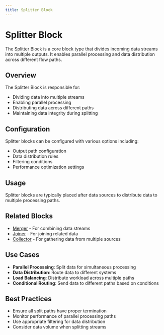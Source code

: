 ```yaml
---
title: Splitter Block
---
```


# Splitter Block

The Splitter Block is a core block type that divides incoming data streams into multiple outputs. It enables parallel processing and data distribution across different flow paths.

## Overview

The Splitter Block is responsible for:
- Dividing data into multiple streams
- Enabling parallel processing
- Distributing data across different paths
- Maintaining data integrity during splitting

## Configuration

Splitter blocks can be configured with various options including:
- Output path configuration
- Data distribution rules
- Filtering conditions
- Performance optimization settings

## Usage

Splitter blocks are typically placed after data sources to distribute data to multiple processing paths.

## Related Blocks

- [Merger](/block-types/core/Merger) - For combining data streams
- [Joiner](/block-types/core/joiner) - For joining related data
- [Collector](/block-types/core/Collector) - For gathering data from multiple sources

## Use Cases

- **Parallel Processing**: Split data for simultaneous processing
- **Data Distribution**: Route data to different systems
- **Load Balancing**: Distribute workload across multiple paths
- **Conditional Routing**: Send data to different paths based on conditions

## Best Practices

- Ensure all split paths have proper termination
- Monitor performance of parallel processing paths
- Use appropriate filtering for data distribution
- Consider data volume when splitting streams
